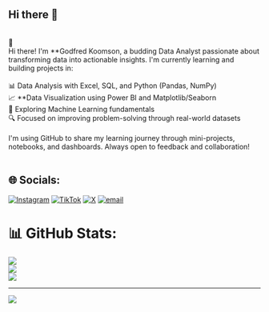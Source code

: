 ## Hi there 👋

<br> 👋 <br>Hi there! I'm **Godfred Koomson, a budding Data Analyst passionate about transforming data into actionable insights. I'm currently learning and building projects in:<br><br> 📊 Data Analysis with Excel, SQL, and Python (Pandas, NumPy)<br> 📈 **Data Visualization using Power BI and Matplotlib/Seaborn<br> 🧠 Exploring Machine Learning fundamentals<br> 🔍 Focused on improving problem-solving through real-world datasets<br><br>I'm using GitHub to share my learning journey through mini-projects, notebooks, and dashboards. Always open to feedback and collaboration!<br><br>


## 🌐 Socials:
[![Instagram](https://img.shields.io/badge/Instagram-%23E4405F.svg?logo=Instagram&logoColor=white)](https://instagram.com/koomso.n) [![TikTok](https://img.shields.io/badge/TikTok-%23000000.svg?logo=TikTok&logoColor=white)](https://tiktok.com/@koomso.n) [![X](https://img.shields.io/badge/X-black.svg?logo=X&logoColor=white)](https://x.com/https_kay9) [![email](https://img.shields.io/badge/Email-D14836?logo=gmail&logoColor=white)](mailto:koomsongodfred987@gmail.com) 
# 📊 GitHub Stats:
![](https://github-readme-stats.vercel.app/api?username=Kayy-9&theme=dark&hide_border=false&include_all_commits=true&count_private=false)<br/>
![](https://nirzak-streak-stats.vercel.app/?user=Kayy-9&theme=dark&hide_border=false)<br/>
![](https://github-readme-stats.vercel.app/api/top-langs/?username=Kayy-9&theme=dark&hide_border=false&include_all_commits=true&count_private=false&layout=compact)

---
[![](https://visitcount.itsvg.in/api?id=Kayy-9&icon=0&color=0)](https://visitcount.itsvg.in)

<!-- Proudly created with GPRM ( https://gprm.itsvg.in ) -->
